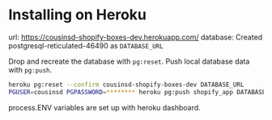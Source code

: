 # Installing on Heroku

url: https://cousinsd-shopify-boxes-dev.herokuapp.com/
database: Created postgresql-reticulated-46490 as ``DATABASE_URL``

Drop and recreate the database with ``pg:reset``. Push local database data with ``pg:push``.

```bash
heroku pg:reset --confirm cousinsd-shopify-boxes-dev DATABASE_URL
PGUSER=cousinsd PGPASSWORD=******** heroku pg:push shopify_app DATABASE_URL
```

process.ENV variables are set up with heroku dashboard.

